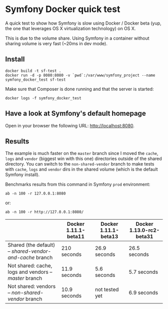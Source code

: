 Symfony Docker quick test
=========================

A quick test to show how Symfony is slow using Docker / Docker beta (yup, the one that
leverages OS X virtualization technology) on OS X.

This is due to the volume share. Using Symfony in a container without sharing volume is very fast (~20ms in dev mode).

## Install

    docker build -t sf-test .
    docker run -d -p 8080:8080 -v `pwd`:/var/www/symfony_project --name symfony_docker_test sf-test

Make sure that Composer is done running and that the server is started:

    docker logs -f symfony_docker_test

## Have a look at Symfony's default homepage

Open in your browser the following URL: [http://localhost:8080](http://localhost:8080).


## Results

The example is much faster on the `master` branch since I moved the `cache`, `logs` and `vendor` (biggest win with this one) directories outside of the shared directory.
You can switch to the `non-shared-vendor` branch to make tests with `cache`, `logs` and `vendor` dirs in the shared volume (which is the default Symfony install).

Benchmarks results from this command in Symfony `prod` environment:

    ab -n 100 -r 127.0.0.1:8080

 or:

    ab -n 100 -r http://127.0.0.1:8080/

|                                                         | Docker 1.11.1-beta11 | Docker 1.11.1-beta13 | Docker 1.13.0-rc2-beta31 |
|---------------------------------------------------------|----------------------|----------------------|--------------------------|
| Shared (the default) – *shared-vendor-and-cache* branch | 210 seconds          | 26.9 seconds         | 26.5 seconds             |
| Not shared: cache, logs and vendors – *master* branch   | 11.9 seconds         | 5.6 seconds          | 5.7 seconds              |
| Not shared: vendors – *non-shared-vendor* branch        | 10.9 seconds         | not tested yet       | 6.9 seconds              |
